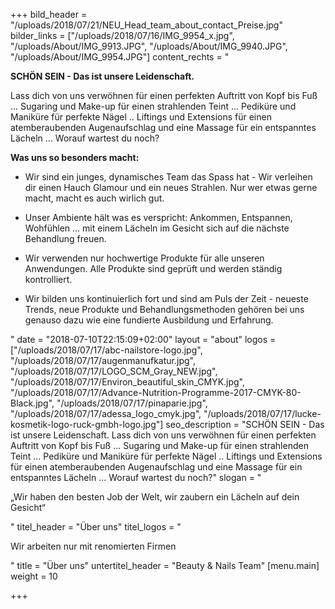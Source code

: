 +++
bild_header = "/uploads/2018/07/21/NEU_Head_team_about_contact_Preise.jpg"
bilder_links = ["/uploads/2018/07/16/IMG_9954_x.jpg", "/uploads/About/IMG_9913.JPG", "/uploads/About/IMG_9940.JPG", "/uploads/About/IMG_9954.JPG"]
content_rechts = "<p><strong>SCHÖN SEIN - Das ist unsere Leidenschaft.</strong></p><p>Lass dich von uns verwöhnen für einen perfekten Auftritt von Kopf bis Fuß ... Sugaring und Make-up für einen strahlenden Teint ... Pediküre und Maniküre für perfekte Nägel .. Liftings und Extensions für einen atemberaubenden Augenaufschlag und eine Massage für ein entspanntes Lächeln ... Worauf wartest du noch?</p><p><strong>Was uns so besonders macht:</strong></p><ul><li><p>Wir sind ein junges, dynamisches Team das Spass hat - Wir verleihen dir einen Hauch Glamour und ein neues Strahlen. Nur wer etwas gerne macht, macht es auch wirlich gut.</p></li><li><p>Unser Ambiente hält was es verspricht: Ankommen, Entspannen, Wohfühlen ... mit einem Lächeln im Gesicht sich auf die nächste Behandlung freuen.</p></li><li><p>Wir verwenden nur hochwertige Produkte für alle unseren Anwendungen. Alle Produkte sind geprüft und werden ständig kontrolliert.</p></li><li><p>Wir bilden uns kontinuierlich fort und sind am Puls der Zeit - neueste Trends, neue Produkte und Behandlungsmethoden gehören bei uns genauso dazu wie eine fundierte Ausbildung und Erfahrung.</p></li></ul><p></p>"
date = "2018-07-10T22:15:09+02:00"
layout = "about"
logos = ["/uploads/2018/07/17/abc-nailstore-logo.jpg", "/uploads/2018/07/17/augenmanufkatur.jpg", "/uploads/2018/07/17/LOGO_SCM_Gray_NEW.jpg", "/uploads/2018/07/17/Environ_beautiful_skin_CMYK.jpg", "/uploads/2018/07/17/Advance-Nutrition-Programme-2017-CMYK-80-Black.jpg", "/uploads/2018/07/17/pinaparie.jpg", "/uploads/2018/07/17/adessa_logo_cmyk.jpg", "/uploads/2018/07/17/lucke-kosmetik-logo-ruck-gmbh-logo.jpg"]
seo_description = "SCHÖN SEIN - Das ist unsere Leidenschaft.  Lass dich von uns verwöhnen für einen perfekten Auftritt von Kopf bis Fuß ... Sugaring und Make-up für einen strahlenden Teint ... Pediküre und Maniküre für perfekte Nägel .. Liftings und Extensions für einen atemberaubenden Augenaufschlag und eine Massage für ein entspanntes Lächeln ... Worauf wartest du noch?"
slogan = "<p>„Wir haben den besten Job der Welt, wir zaubern ein Lächeln auf dein Gesicht“</p>"
titel_header = "Über uns"
titel_logos = "<p>Wir arbeiten nur mit renomierten Firmen</p>"
title = "Über uns"
untertitel_header = "Beauty & Nails Team"
[menu.main]
weight = 10

+++

